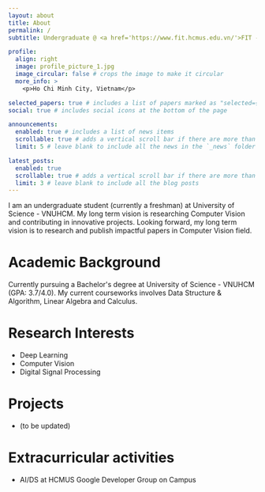 ```yaml
---
layout: about
title: About
permalink: /
subtitle: Undergraduate @ <a href='https://www.fit.hcmus.edu.vn/'>FIT - HCMUS</a>

profile:
  align: right
  image: profile_picture_1.jpg
  image_circular: false # crops the image to make it circular
  more_info: >
    <p>Ho Chi Minh City, Vietnam</p>

selected_papers: true # includes a list of papers marked as "selected={true}"
social: true # includes social icons at the bottom of the page

announcements:
  enabled: true # includes a list of news items
  scrollable: true # adds a vertical scroll bar if there are more than 3 news items
  limit: 5 # leave blank to include all the news in the `_news` folder

latest_posts:
  enabled: true
  scrollable: true # adds a vertical scroll bar if there are more than 3 new posts items
  limit: 3 # leave blank to include all the blog posts
---
```


I am an undergraduate student (currently a freshman) at University of Science - VNUHCM. 
My long term vision is researching Computer Vision and contributing in innovative projects. 
Looking forward, my long term vision is to research and publish impactful papers in Computer Vision field.

# Academic Background

Currently pursuing a Bachelor's degree at University of Science - VNUHCM (GPA: 3.7/4.0).
My current courseworks involves Data Structure & Algorithm, Linear Algebra and Calculus.

# Research Interests

- Deep Learning
- Computer Vision
- Digital Signal Processing

# Projects

- (to be updated)

# Extracurricular activities

- AI/DS at HCMUS Google Developer Group on Campus

